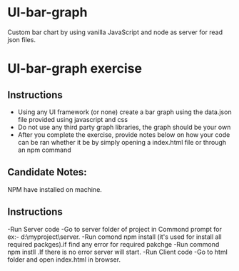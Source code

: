 # UI-bar-graph
Custom bar chart by using vanilla JavaScript and node as server for read json files.
# UI-bar-graph exercise

## Instructions

- Using any UI framework (or none) create a bar graph using the data.json file provided using javascript and css
- Do not use any third party graph libraries, the graph should be your own
- After you complete the exercise, provide notes below on how your code can be ran whether it be by simply opening a index.html file or through an npm command

## Candidate Notes:

NPM have installed on machine.

## Instructions

-Run Server code
    -Go to server folder of project in Commond prompt for ex:- d:\myproject\server.
    -Run comond npm install (it's used for install all required packges).if find any error for required pakchge 
    -Run commond npm instll <missing pakcge name>.If there is no error server will start.
-Run Client code
   -Go to html folder and open index.html in browser.


